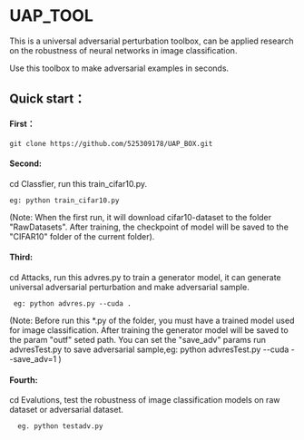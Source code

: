 # UAP_TOOL
This is a universal adversarial perturbation toolbox, can be applied research on the robustness of neural networks in image classification.

Use this toolbox to make adversarial examples in seconds.

## Quick start：
#### First： 
  ```text
  git clone https://github.com/525309178/UAP_BOX.git
  ```
  
  #### Second: 
  cd Classfier, run this train_cifar10.py.
  ```text
  eg: python train_cifar10.py
  ```
  (Note: When the first run, it will download cifar10-dataset to the folder "RawDatasets". After training, the checkpoint of model will be saved to the "CIFAR10" folder of the current folder).
  
  #### Third:  
  cd Attacks, run this advres.py to train a generator model, it can generate universal adversarial perturbation and make adversarial sample. 
  ```text
   eg: python advres.py --cuda .
  ```
  (Note: Before run this *.py of the folder, you must have a trained model used for image classification.  After training the generator model will be saved to the param "outf" seted path. You can set the "save_adv" params run advresTest.py to save adversarial sample,eg: python advresTest.py --cuda --save_adv=1 )
  
  #### Fourth: 
  cd Evalutions, test  the robustness of image classification models on raw dataset or adversarial dataset. 
  ```text
    eg. python testadv.py
  ```


